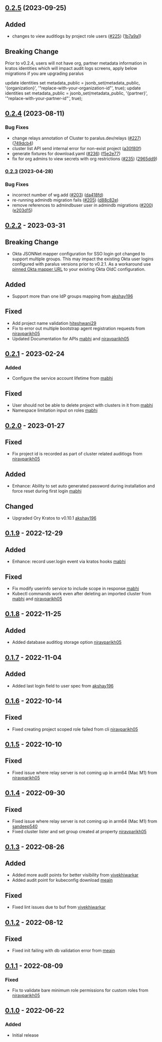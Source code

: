 ## [0.2.5](https://github.com/paralus/paralus/compare/v0.2.4...v0.2.5) (2023-09-25)

## Added

* changes to view auditlogs by project role users ([#225](https://github.com/paralus/paralus/issues/225)) ([1b7a9a1](https://github.com/paralus/paralus/commit/1b7a9a1fa32efbaa7a4c4024145adda260a96d3e))

## Breaking Change

Prior to v0.2.4, users will not have org, partner metadata information in kratos identities which will impact audit logs screens, apply below migrations if you are upgrading paralus

update identities set metadata_public = jsonb_set(metadata_public, '{organization}', '"replace-with-your-organization-id"', true);
update identities set metadata_public = jsonb_set(metadata_public, '{partner}', '"replace-with-your-partner-id"', true);

## [0.2.4](https://github.com/paralus/paralus/compare/v0.2.3...v0.2.4) (2023-08-11)

### Bug Fixes

* change relays annotation of Cluster to paralus.dev/relays ([#227](https://github.com/paralus/paralus/issues/227)) ([749dcb4](https://github.com/paralus/paralus/commit/749dcb46d4f82341c9e2f5168ef15ac71011694e))
* cluster list API send internal error for non-exist project ([a30f80f](https://github.com/paralus/paralus/commit/a30f80f426f95327acf25ba095755fed19a566c6))
* generate fixtures for download.yaml ([#236](https://github.com/paralus/paralus/issues/236)) ([f5e2e77](https://github.com/paralus/paralus/commit/f5e2e7739d66c73803b7a231961ce5d316eb2408))
* fix for org admins to view secrets with org restrictions ([#235](https://github.com/paralus/paralus/issues/235)) ([2965dd9](https://github.com/paralus/paralus/commit/2965dd9fdf15d71f9b0fd18aa063daad505485a3))


### [0.2.3](https://github.com/paralus/paralus/compare/v0.2.2...v0.2.3) (2023-04-28)


### Bug Fixes

* incorrect number of wg.add ([#203](https://github.com/paralus/paralus/issues/203)) ([da418fd](https://github.com/paralus/paralus/commit/da418fd3d583ef3cf0a49e22b566b1ac020beb12))
* re-running admindb migration fails ([#205](https://github.com/paralus/paralus/issues/205)) ([d88c82e](https://github.com/paralus/paralus/commit/d88c82e0df7c6cb959d800ba87f5eee565f0dc31))
* remove references to admindbuser user in admindb migrations ([#200](https://github.com/paralus/paralus/issues/200)) ([e203d15](https://github.com/paralus/paralus/commit/e203d15b8f0bcd8feba189324aa9545ed637b0fc))

## [0.2.2] - 2023-03-31

## Breaking Change

- Okta JSONNet mapper configuration for SSO login got changed to support multiple groups. This may impact the existing Okta user logins configured with paralus versions prior to v0.2.1. As a workaround use [pinned Okta mapper URL](https://raw.githubusercontent.com/paralus/paralus/v0.2.1/_kratos/oidc-mappers/okta.jsonnet) to your existing Okta OIdC configuration.

## Added
- Support more than one IdP groups mapping from [akshay196](https://github.com/akshay196)

## Fixed
- Add project name validation [hiteshwani29](https://github.com/hiteshwani29)
- Fix to error out multiple bootstrap agent registration requests from [niravparikh05](https://github.com/niravparikh05)
- Updated Documentation for APIs [mabhi](https://github.com/mabhi) and [niravparikh05](https://github.com/niravparikh05)

## [0.2.1] - 2023-02-24
### Added
-  Configure the service account lifetime from [mabhi](https://github.com/mabhi)

## Fixed
- User should not be able to delete project with clusters in it from [mabhi](https://github.com/mabhi)
- Namespace limitation input on roles [mabhi](https://github.com/mabhi)

## [0.2.0] - 2023-01-27

## Fixed
- Fix project id is recorded as part of cluster related auditlogs from [niravparikh05](https://github.com/niravparikh05)

## Added
- Enhance: Ability to set auto generated password during installation and force reset during first login [mabhi](https://github.com/mabhi)

## Changed
- Upgraded Ory Kratos to v0.10.1 [akshay196](https://github.com/akshay196)

## [0.1.9] - 2022-12-29

## Added
- Enhance: record user.login event via kratos hooks [mabhi](https://github.com/mabhi)

## Fixed
- Fix modify userinfo service to include scope in response [mabhi](https://github.com/mabhi)
- Kubectl commands work even after deleting an imported cluster from [mabhi](https://github.com/mabhi) and [niravparikh05](https://github.com/niravparikh05)

## [0.1.8] - 2022-11-25

## Added

- Added database auditlog storage option [niravparikh05](https://github.com/niravparikh05)

## [0.1.7] - 2022-11-04

## Added

- Added last login field to user spec from [akshay196](https://github.com/akshay196)

## [0.1.6] - 2022-10-14

## Fixed

- Fixed creating project scoped role failed from cli [niravparikh05](https://github.com/niravparikh05)

## [0.1.5] - 2022-10-10

## Fixed

- Fixed issue where relay server is not coming up in arm64 (Mac M1) from [niravparikh05](https://github.com/niravparikh05)

## [0.1.4] - 2022-09-30

## Fixed

- Fixed issue where relay server is not coming up in arm64 (Mac M1) from [sandeep540](https://github.com/sandeep540)
- Fixed cluster lister and set group created at property [niravparikh05](https://github.com/niravparikh05)

## [0.1.3] - 2022-08-26

## Added

- Added more audit points for better visibility from [vivekhiwarkar](https://github.com/vivekhiwarkar)
- Added audit point for kubeconfig download [meain](https://github.com/meain)

## Fixed

- Fixed lint issues due to buf from [vivekhiwarkar](https://github.com/vivekhiwarkar)

## [0.1.2] - 2022-08-12

## Fixed
- Fixed init failing with db validation error from [meain](https://github.com/meain)

## [0.1.1] - 2022-08-09

### Fixed
- Fix to validate bare minimum role permissions for custom roles from [niravparikh05](https://github.com/niravparikh05)

## [0.1.0] - 2022-06-22
### Added
- Initial release

[Unreleased]: https://github.com/paralus/paralus/compare/v0.2.5...HEAD
[0.2.5]: https://github.com/paralus/paralus/compare/v0.2.4...v0.2.5
[0.2.4]: https://github.com/paralus/paralus/compare/v0.2.3...v0.2.4
[0.2.3]: https://github.com/paralus/paralus/compare/v0.2.2...v0.2.3
[0.2.2]: https://github.com/paralus/paralus/compare/v0.2.1...v0.2.2
[0.2.1]: https://github.com/paralus/paralus/compare/v0.2.0...v0.2.1
[0.2.0]: https://github.com/paralus/paralus/compare/v0.1.9...v0.2.0
[0.1.9]: https://github.com/paralus/paralus/compare/v0.1.8...v0.1.9
[0.1.8]: https://github.com/paralus/paralus/compare/v0.1.7...v0.1.8
[0.1.7]: https://github.com/paralus/paralus/compare/v0.1.6...v0.1.7
[0.1.6]: https://github.com/paralus/paralus/compare/v0.1.5...v0.1.6
[0.1.5]: https://github.com/paralus/paralus/compare/v0.1.4...v0.1.5
[0.1.4]: https://github.com/paralus/paralus/compare/v0.1.3...v0.1.4
[0.1.3]: https://github.com/paralus/paralus/compare/v0.1.2...v0.1.3
[0.1.2]: https://github.com/paralus/paralus/compare/v0.1.1...v0.1.2
[0.1.1]: https://github.com/paralus/paralus/compare/v0.1.0...v0.1.1
[0.1.0]: https://github.com/paralus/paralus/releases/tag/v0.1.0
